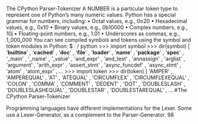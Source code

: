 The CPython Parser-Tokenizer A  NUMBER  is a particular token type to represent one of Python’s many numeric values. Python has a special grammar for numbers, including: • Octal values, e.g.,  0o20 • Hexadecimal values, e.g.,  0x10 • Binary values, e.g.,  0b10000 • Complex numbers, e.g.,  10j • Floating-point numbers, e.g.,  1.01 • Underscores as commas, e.g.,  1_000_000 You can see compiled symbols and tokens using the  symbol  and  token modules in Python: $ . / python >>>  import  symbol >>>  dir(symbol) [ '__builtins__' ,  '__cached__' ,  '__doc__' ,  '__file__' ,  '__loader__' , '__name__' ,  '__package__' ,  '__spec__' ,  '_main' ,  '_name' ,  '_value' , 'and_expr' ,  'and_test' ,  'annassign' ,  'arglist' ,  'argument' , 'arith_expr' ,  'assert_stmt' ,  'async_funcdef' ,  'async_stmt' , 'atom' ,  'atom_expr' , ... >>>  import  token >>>  dir(token) [ 'AMPER' ,  'AMPEREQUAL' ,  'AT' ,  'ATEQUAL' ,  'CIRCUMFLEX' , 'CIRCUMFLEXEQUAL' ,  'COLON' ,  'COMMA' ,  'COMMENT' ,  'DEDENT' ,  'DOT' , 'DOUBLESLASH' ,  'DOUBLESLASHEQUAL' ,  'DOUBLESTAR' ,  'DOUBLESTAREQUAL' , ... 
#The CPython Parser-Tokenizer 

 Programming languages have diﬀerent implementations for the Lexer. Some use a Lexer-Generator, as a complement to the Parser-Generator. 98